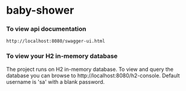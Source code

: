 # baby-shower

### To view api documentation

```
http://localhost:8080/swagger-ui.html
```

### To view your H2 in-memory database

The project runs on H2 in-memory database. To view and query the database you can browse to http://localhost:8080/h2-console. Default username is 'sa' with a blank password.